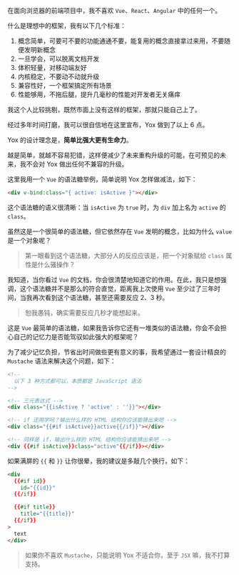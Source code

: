 在面向浏览器的前端项目中，我不喜欢 `Vue`、`React`、`Angular` 中的任何一个。

什么是理想中的框架，我有以下几个标准：

1. 概念简单，可要可不要的功能通通不要，能复用的概念直接拿过来用，不要随便发明新概念
2. 一旦学会，可以脱离文档开发
3. 体积轻量，对移动端友好
4. 内核稳定，不要动不动就升级
5. 兼容性好，一个框架搞定所有场景
6. 性能够用，不拖后腿，提升几毫秒的性能对开发者无关痛痒

我这个人比较挑剔，既然市面上没有这样的框架，那就只能自己上了。

经过多年时间打磨，我可以很自信地在这里宣布，Yox 做到了以上 6 点。

Yox 的设计理念是，**简单比强大更有生命力**。

越是简单，就越不容易犯错，这样便减少了未来重构升级的可能，在可预见的未来，我不会对 Yox 做出任何不兼容的升级。

这里我用一个 `Vue` 的语法糖举例，简单说明 Yox 怎样做减法，如下：

```html
<div v-bind:class="{ active: isActive }"></div>
```

这个语法糖的语义很清晰：当 `isActive` 为 `true` 时，为 `div` 加上名为 `active` 的 `class`。

虽然这是一个很简单的语法糖，但它依然存在 `Vue` 发明的概念，比如为什么 `value` 是一个对象呢？

> 第一眼看到这个语法糖，大部分人的反应应该是，把一个对象赋给 `class` 属性是什么骚操作？

我知道，当你看过 `Vue` 的文档，你会很清楚地知道它的作用。在此，我只是想强调，这个语法糖并不是那么的符合直觉，距离我上次使用 `Vue` 至少过了三年时间，当我再次看到这个语法糖，甚至还需要反应 2、3 秒。

> 恕我愚钝，确实需要反应几秒才能想起来。

这是 `Vue` 最简单的语法糖，如果我告诉你它还有一堆类似的语法糖，你会不会担心自己的记忆力是否能驾驭如此强大的框架呢？

为了减少记忆负担，节省出时间做些更有意义的事，我希望通过一套设计精良的 `Mustache` 语法来解决这个问题，如下：

```html
<!--
  以下 3 种方式都可以，本质都是 JavaScript 语法
-->

<!-- 三元表达式 -->
<div class="{{isActive ? 'active' : ''}}"></div>

<!-- if 还用学吗？输出什么样的 HTML 结构你应该能猜出来吧 -->
<div class="{{#if isActive}}active{{/if}}"></div>

<!-- 同样是 if，输出什么样的 HTML 结构你应该能猜出来吧 -->
<div {{#if isActive}}class="active"{{/if}}></div>
```

如果满屏的 `{{` 和 `}}` 让你很晕，我的建议是多敲几个换行，如下：

```html
<div
  {{#if id}}
    id="{{id}}"
  {{/if}}

  {{#if title}}
    title="{{title}}"
  {{/if}}
>
  text
</div>
```

> 如果你不喜欢 `Mustache`，只能说明 Yox 不适合你，至于 `JSX` 嘛，我不打算支持。
